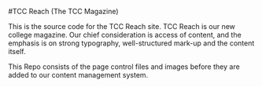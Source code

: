 #TCC Reach (The TCC Magazine)

This is the source code for the TCC Reach site. TCC Reach is our new college magazine. Our chief consideration is access of content, and the emphasis is on strong typography, well-structured mark-up and the content itself.

This Repo consists of the page control files and images before they are added to our content management system.
